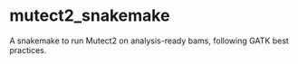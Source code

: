 # mutect2_snakemake
A snakemake to run Mutect2 on analysis-ready bams, following GATK best practices. 
